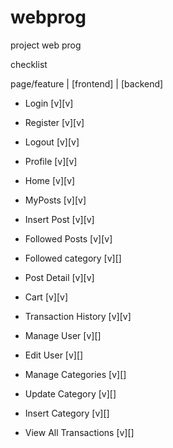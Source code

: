 # webprog
project web prog

checklist

page/feature | [frontend] | [backend]

- Login  [v][v]
- Register  [v][v]
- Logout  [v][v]
- Profile [v][v]

- Home [v][v]
- MyPosts [v][v]
- Insert Post [v][v]
- Followed Posts [v][v]
- Followed category [v][]
- Post Detail [v][v]

- Cart [v][v]
- Transaction History [v][v]

- Manage User [v][]
- Edit User [v][]
- Manage Categories [v][]
- Update Category [v][]
- Insert Category [v][]
- View All Transactions [v][]
